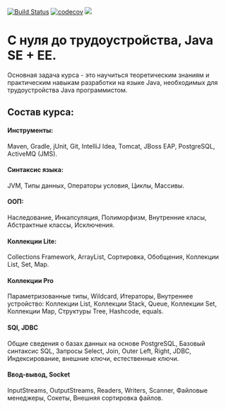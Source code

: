 [![Build Status](https://travis-ci.org/anton415/Job4j.svg?branch=master)](https://travis-ci.org/anton415/Job4j)
[![codecov](https://codecov.io/gh/anton415/Job4j/branch/master/graph/badge.svg)](https://codecov.io/gh/anton415/Job4j)
<a href="http://job4j.ru"> <img src="http://job4j.ru/img/logomini.png"></a>
<h1>С нуля до трудоустройства, Java SE + EE.</h1>
Основная задача курса - это научиться теоретическим знаниям и практическим навыкам разработки на языке Java, необходимых для трудоустройства Java программистом.

<p><h2>Состав курса:</h2></p>
<h4>Инструменты:</h4>
Maven, Gradle, jUnit, Git, IntelliJ Idea, Tomcat, JBoss EAP, PostgreSQL, ActiveMQ (JMS).
<h4>Синтаксис языка:</h4>
    JVM, Типы данных, Операторы условия, Циклы, Массивы.
<h4>ООП:</h4>
    Наследование, Инкапсуляция, Полиморфизм, Внутренние класы, Абстрактные классы, Исключения.
<h4>Коллекции Lite:</h4>
    Collections Framework, ArrayList, Сортировка, Обобщения, Коллекции List, Set, Map.
<h4>Коллекции Pro</h4>
    Параметризованные типы, Wildcard, Итераторы, Внутреннее устройство: Коллекции List, Коллекции Stack, Queue, Коллекции Set, Коллекции Map, Структуры Tree, Hashcode, equals.
<h4>SQl, JDBC</h4>
    Общие сведения о базах данных на основе PostgreSQL, Базовый синтаксис SQL, Запросы Select, Join, Outer Left, Right, JDBC, Индексирование, внешние ключи, естественные ключи.
<h4>Ввод-вывод, Socket </h4>
    InputStreams, OutputStreams, Readers, Writers, Scanner, Файловые менеджеры, Сокеты, Внешняя сортировка файлов.